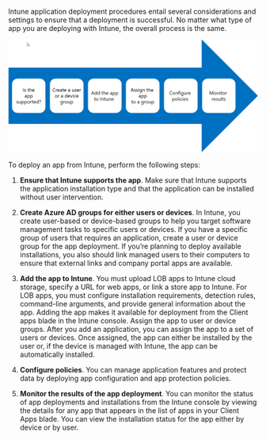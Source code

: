 Intune application deployment procedures entail several considerations and settings to ensure that a deployment is successful. No matter what type of app you are deploying with Intune, the overall process is the same.

![A diagram showing application lifecycle.](../media/deployment-lifecycle.png)

To deploy an app from Intune, perform the following steps:

1. **Ensure that Intune supports the app**. Make sure that Intune supports the application installation type and that the application can be installed without user intervention.

1. **Create Azure AD groups for either users or devices**. In Intune, you create user-based or device-based groups to help you target software management tasks to specific users or devices. If you have a specific group of users that requires an application, create a user or device group for the app deployment. If you’re planning to deploy available installations, you also should link managed users to their computers to ensure that external links and company portal apps are available.

1. **Add the app to Intune**. You must upload LOB apps to Intune cloud storage, specify a URL for web apps, or link a store app to Intune. For LOB apps, you must configure installation requirements, detection rules, command-line arguments, and provide general information about the app. Adding the app makes it available for deployment from the Client apps blade in the Intune console. Assign the app to user or device groups. After you add an application, you can assign the app to a set of users or devices. Once assigned, the app can either be installed by the user or, if the device is managed with Intune, the app can be automatically installed.

1. **Configure policies**. You can manage application features and protect data by deploying app configuration and app protection policies.

1. **Monitor the results of the app deployment**. You can monitor the status of app deployments and installations from the Intune console by viewing the details for any app that appears in the list of apps in your Client Apps blade. You can view the installation status for the app either by device or by user.

